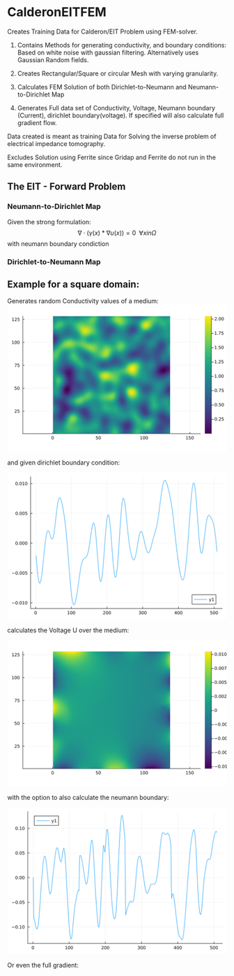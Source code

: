 # CalderonEITFEM

Creates Training Data for Calderon/EIT Problem using FEM-solver.

1. Contains Methods for generating conductivity, and boundary conditions:
   Based on white noise with gaussian filtering. 
   Alternatively uses Gaussian Random fields. 

2. Creates Rectangular/Square or circular Mesh with varying granularity.

3. Calculates FEM Solution of both Dirichlet-to-Neumann and Neumann-to-Dirichlet Map

4. Generates Full data set of Conductivity, Voltage, Neumann boundary (Current), dirichlet boundary(voltage). If specified will also calculate full gradient flow. 

Data created is meant as training Data for Solving the inverse problem of electrical impedance tomography.

Excludes Solution using Ferrite since Gridap and Ferrite do not run in the same environment.

## The EIT - Forward Problem

### Neumann-to-Dirichlet Map
Given the strong formulation:
$$\nabla\cdot(\gamma(x) * \nabla u(x)) = 0 \;\; \forall x in\Omega$$
with neumann boundary condiction
### Dirichlet-to-Neumann Map


## Example for a square domain:
Generates random Conductivity values of a medium: 
![Conductivity of a medium](images/conductivity.svg)

and given dirichlet boundary condition:

![Dirichlet Boundary](images/dirichlet.svg)

calculates the Voltage U over the medium:

![Voltage](images/Voltage.svg) 

with the option to also calculate the neumann boundary:

![Neumann Boundary](images/neumann.svg)

Or even the full gradient:

